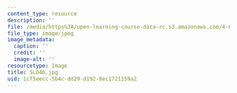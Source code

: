 ```yaml
---
content_type: resource
description: ''
file: /media/https%3A/open-learning-course-data-rc.s3.amazonaws.com/4-614-religious-architecture-and-islamic-cultures-fall-2002/1cf5eecc5b4cdd29d1928ec1721159a2_SLD46.jpg
file_type: image/jpeg
image_metadata:
  caption: ''
  credit: ''
  image-alt: ''
resourcetype: Image
title: SLD46.jpg
uid: 1cf5eecc-5b4c-dd29-d192-8ec1721159a2
---
```

